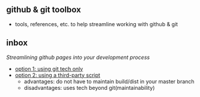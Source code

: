 ## github & git toolbox
  * tools, references, etc. to help streamline working with github & git


## inbox

_Streamlining github pages into your development process_
  * [option 1: using git tech only](https://gist.github.com/cobyism/4730490)
  * [option 2: using a third-party script](https://github.com/X1011/git-directory-deploy )
    * advantages: do not have to maintain build/dist in your master branch
    * disadvantages: uses tech beyond git(maintainability)
